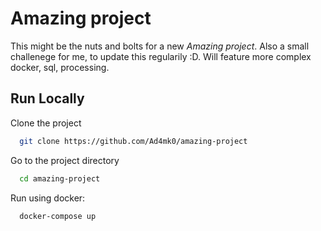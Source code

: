 # Amazing project

This might be the nuts and bolts for a new *Amazing project*.
Also a small challenege for me, to update this regularily :D.
Will feature more complex docker, sql, processing.


## Run Locally

Clone the project

```bash
  git clone https://github.com/Ad4mk0/amazing-project
```

Go to the project directory

```bash
  cd amazing-project
```

Run using docker:

```bash
  docker-compose up
```



